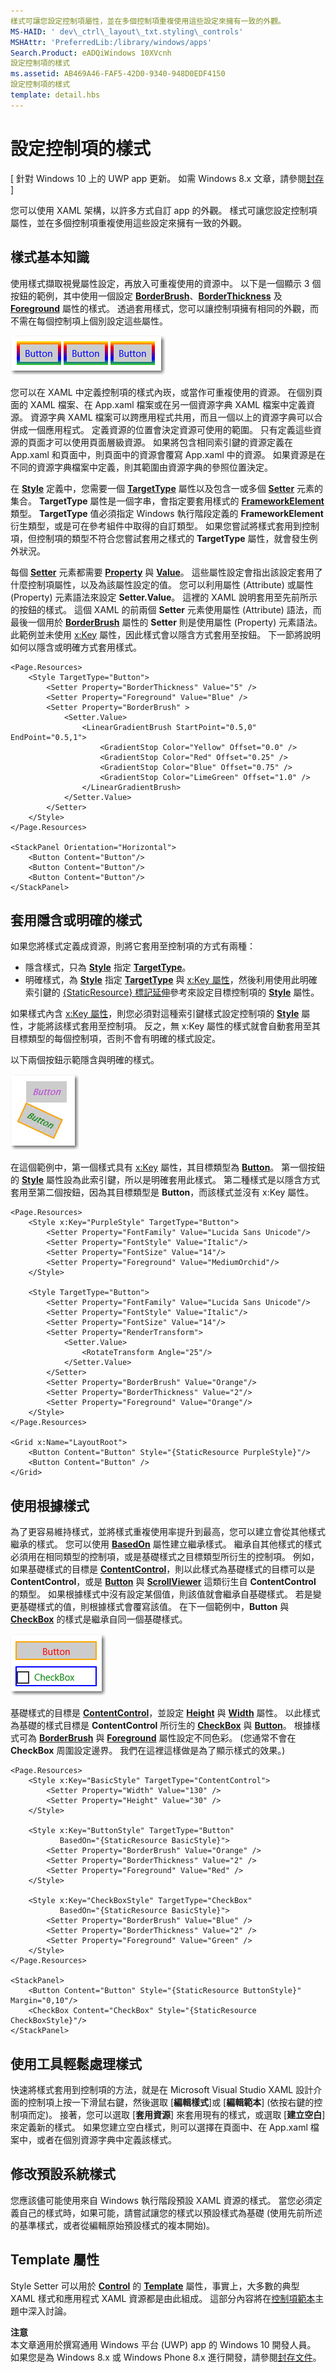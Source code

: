 ```yaml
---
樣式可讓您設定控制項屬性，並在多個控制項重複使用這些設定來擁有一致的外觀。
MS-HAID: ' dev\_ctrl\_layout\_txt.styling\_controls'
MSHAttr: 'PreferredLib:/library/windows/apps'
Search.Product: eADQiWindows 10XVcnh
設定控制項的樣式
ms.assetid: AB469A46-FAF5-42D0-9340-948D0EDF4150
設定控制項的樣式
template: detail.hbs
---
```


# 設定控制項的樣式

\[ 針對 Windows 10 上的 UWP app 更新。 如需 Windows 8.x 文章，請參閱[封存](http://go.microsoft.com/fwlink/p/?linkid=619132) \]

您可以使用 XAML 架構，以許多方式自訂 app 的外觀。 樣式可讓您設定控制項屬性，並在多個控制項重複使用這些設定來擁有一致的外觀。

## 樣式基本知識


使用樣式擷取視覺屬性設定，再放入可重複使用的資源中。 以下是一個顯示 3 個按鈕的範例，其中使用一個設定 [**BorderBrush**](https://msdn.microsoft.com/library/windows/apps/br209397)、[**BorderThickness**](https://msdn.microsoft.com/library/windows/apps/br209399) 及 [**Foreground**](https://msdn.microsoft.com/library/windows/apps/br209414) 屬性的樣式。 透過套用樣式，您可以讓控制項擁有相同的外觀，而不需在每個控制項上個別設定這些屬性。

![已設定樣式的按鈕](images/styles-rainbow-buttons.png)

您可以在 XAML 中定義控制項的樣式內崁，或當作可重複使用的資源。 在個別頁面的 XAML 檔案、在 App.xaml 檔案或在另一個資源字典 XAML 檔案中定義資源。 資源字典 XAML 檔案可以跨應用程式共用，而且一個以上的資源字典可以合併成一個應用程式。 定義資源的位置會決定資源可使用的範圍。 只有定義這些資源的頁面才可以使用頁面層級資源。 如果將包含相同索引鍵的資源定義在 App.xaml 和頁面中，則頁面中的資源會覆寫 App.xaml 中的資源。 如果資源是在不同的資源字典檔案中定義，則其範圍由資源字典的參照位置決定。

在 [**Style**](https://msdn.microsoft.com/library/windows/apps/br208849) 定義中，您需要一個 [**TargetType**](https://msdn.microsoft.com/library/windows/apps/br208857) 屬性以及包含一或多個 [**Setter**](https://msdn.microsoft.com/library/windows/apps/br208817) 元素的集合。 **TargetType** 屬性是一個字串，會指定要套用樣式的 [**FrameworkElement**](https://msdn.microsoft.com/library/windows/apps/br208706) 類型。 **TargetType** 值必須指定 Windows 執行階段定義的 **FrameworkElement** 衍生類型，或是可在參考組件中取得的自訂類型。 如果您嘗試將樣式套用到控制項，但控制項的類型不符合您嘗試套用之樣式的 **TargetType** 屬性，就會發生例外狀況。

每個 [**Setter**](https://msdn.microsoft.com/library/windows/apps/br208817) 元素都需要 [**Property**](https://msdn.microsoft.com/library/windows/apps/br208836) 與 [**Value**](https://msdn.microsoft.com/library/windows/apps/br208838)。 這些屬性設定會指出該設定套用了什麼控制項屬性，以及為該屬性設定的值。 您可以利用屬性 (Attribute) 或屬性 (Property) 元素語法來設定 **Setter.Value**。 這裡的 XAML 說明套用至先前所示的按鈕的樣式。 這個 XAML 的前兩個 **Setter** 元素使用屬性 (Attribute) 語法，而最後一個用於 [**BorderBrush**](https://msdn.microsoft.com/library/windows/apps/br209397) 屬性的 **Setter** 則是使用屬性 (Property) 元素語法。 此範例並未使用 [x:Key](../xaml-platform/x-key-attribute.md) 屬性，因此樣式會以隱含方式套用至按鈕。 下一節將說明如何以隱含或明確方式套用樣式。

```XAML
<Page.Resources>
    <Style TargetType="Button">
        <Setter Property="BorderThickness" Value="5" />
        <Setter Property="Foreground" Value="Blue" />
        <Setter Property="BorderBrush" >
            <Setter.Value>
                <LinearGradientBrush StartPoint="0.5,0" EndPoint="0.5,1">
                    <GradientStop Color="Yellow" Offset="0.0" />
                    <GradientStop Color="Red" Offset="0.25" />
                    <GradientStop Color="Blue" Offset="0.75" />
                    <GradientStop Color="LimeGreen" Offset="1.0" />
                </LinearGradientBrush>
            </Setter.Value>
        </Setter>
    </Style>
</Page.Resources>

<StackPanel Orientation="Horizontal">
    <Button Content="Button"/>
    <Button Content="Button"/>
    <Button Content="Button"/>
</StackPanel>
```

## 套用隱含或明確的樣式

如果您將樣式定義成資源，則將它套用至控制項的方式有兩種：

-   隱含樣式，只為 [**Style**](https://msdn.microsoft.com/library/windows/apps/br208849) 指定 [**TargetType**](https://msdn.microsoft.com/library/windows/apps/br208857)。
-   明確樣式，為 [**Style**](https://msdn.microsoft.com/library/windows/apps/br208849) 指定 [**TargetType**](https://msdn.microsoft.com/library/windows/apps/br208857) 與 [x:Key 屬性](../xaml-platform/x-key-attribute.md)，然後利用使用此明確索引鍵的 [{StaticResource} 標記延伸](https://msdn.microsoft.com/library/windows/apps/mt185588)參考來設定目標控制項的 [**Style**](https://msdn.microsoft.com/library/windows/apps/br208743) 屬性。

如果樣式內含 [x:Key 屬性](../xaml-platform/x-key-attribute.md)，則您必須對這種索引鍵樣式設定控制項的 [**Style**](https://msdn.microsoft.com/library/windows/apps/br208743) 屬性，才能將該樣式套用至控制項。 反之，無 x:Key 屬性的樣式就會自動套用至其目標類型的每個控制項，否則不會有明確的樣式設定。

以下兩個按鈕示範隱含與明確的樣式。

![隱含樣式與明確樣式設定的按鈕。](images/styles-buttons-implicit-explicit.png)

在這個範例中，第一個樣式具有 [x:Key](../xaml-platform/x-key-attribute.md) 屬性，其目標類型為 [**Button**](https://msdn.microsoft.com/library/windows/apps/br209265)。 第一個按鈕的 [**Style**](https://msdn.microsoft.com/library/windows/apps/br208743) 屬性設為此索引鍵，所以是明確套用此樣式。 第二種樣式是以隱含方式套用至第二個按鈕，因為其目標類型是 **Button**，而該樣式並沒有 x:Key 屬性。

```XAML
<Page.Resources>
    <Style x:Key="PurpleStyle" TargetType="Button">
        <Setter Property="FontFamily" Value="Lucida Sans Unicode"/>
        <Setter Property="FontStyle" Value="Italic"/>
        <Setter Property="FontSize" Value="14"/>
        <Setter Property="Foreground" Value="MediumOrchid"/>
    </Style>

    <Style TargetType="Button">
        <Setter Property="FontFamily" Value="Lucida Sans Unicode"/>
        <Setter Property="FontStyle" Value="Italic"/>
        <Setter Property="FontSize" Value="14"/>
        <Setter Property="RenderTransform">
            <Setter.Value>
                <RotateTransform Angle="25"/>
            </Setter.Value>
        </Setter>
        <Setter Property="BorderBrush" Value="Orange"/>
        <Setter Property="BorderThickness" Value="2"/>
        <Setter Property="Foreground" Value="Orange"/>
    </Style>
</Page.Resources>

<Grid x:Name="LayoutRoot">
    <Button Content="Button" Style="{StaticResource PurpleStyle}"/>
    <Button Content="Button" />
</Grid>
```

## 使用根據樣式

為了更容易維持樣式，並將樣式重複使用率提升到最高，您可以建立會從其他樣式繼承的樣式。 您可以使用 [**BasedOn**](https://msdn.microsoft.com/library/windows/apps/br208852) 屬性建立繼承樣式。 繼承自其他樣式的樣式必須用在相同類型的控制項，或是基礎樣式之目標類型所衍生的控制項。 例如，如果基礎樣式的目標是 [**ContentControl**](https://msdn.microsoft.com/library/windows/apps/br209365)，則以此樣式為基礎樣式的目標可以是 **ContentControl**，或是 [**Button**](https://msdn.microsoft.com/library/windows/apps/br209265) 與 [**ScrollViewer**](https://msdn.microsoft.com/library/windows/apps/br209527) 這類衍生自 **ContentControl** 的類型。 如果根據樣式中沒有設定某個值，則該值就會繼承自基礎樣式。 若是變更基礎樣式的值，則根據樣式會覆寫該值。 在下一個範例中，**Button** 與 [**CheckBox**](https://msdn.microsoft.com/library/windows/apps/br209316) 的樣式是繼承自同一個基礎樣式。

![使用根據樣式來設定樣式的按鈕。](images/styles-buttons-based-on.png)

基礎樣式的目標是 [**ContentControl**](https://msdn.microsoft.com/library/windows/apps/br209365)，並設定 [**Height**](https://msdn.microsoft.com/library/windows/apps/br208718) 與 [**Width**](https://msdn.microsoft.com/library/windows/apps/br208751) 屬性。 以此樣式為基礎的樣式目標是 **ContentControl** 所衍生的 [**CheckBox**](https://msdn.microsoft.com/library/windows/apps/br209316) 與 [**Button**](https://msdn.microsoft.com/library/windows/apps/br209265)。 根據樣式可為 [**BorderBrush**](https://msdn.microsoft.com/library/windows/apps/br209397) 與 [**Foreground**](https://msdn.microsoft.com/library/windows/apps/br209414) 屬性設定不同色彩。 (您通常不會在 **CheckBox** 周圍設定邊界。 我們在這裡這樣做是為了顯示樣式的效果。)

```XAML
<Page.Resources>
    <Style x:Key="BasicStyle" TargetType="ContentControl">
        <Setter Property="Width" Value="130" />
        <Setter Property="Height" Value="30" />
    </Style>

    <Style x:Key="ButtonStyle" TargetType="Button" 
           BasedOn="{StaticResource BasicStyle}">
        <Setter Property="BorderBrush" Value="Orange" />
        <Setter Property="BorderThickness" Value="2" />
        <Setter Property="Foreground" Value="Red" />
    </Style>

    <Style x:Key="CheckBoxStyle" TargetType="CheckBox" 
           BasedOn="{StaticResource BasicStyle}">
        <Setter Property="BorderBrush" Value="Blue" />
        <Setter Property="BorderThickness" Value="2" />
        <Setter Property="Foreground" Value="Green" />
    </Style>
</Page.Resources>

<StackPanel>
    <Button Content="Button" Style="{StaticResource ButtonStyle}" Margin="0,10"/>
    <CheckBox Content="CheckBox" Style="{StaticResource CheckBoxStyle}"/>
</StackPanel>
```

## 使用工具輕鬆處理樣式

快速將樣式套用到控制項的方法，就是在 Microsoft Visual Studio XAML 設計介面的控制項上按一下滑鼠右鍵，然後選取 [**編輯樣式**]或 [**編輯範本**] (依按右鍵的控制項而定)。 接著，您可以選取 [**套用資源**] 來套用現有的樣式，或選取 [**建立空白**] 來定義新的樣式。 如果您建立空白樣式，則可以選擇在頁面中、在 App.xaml 檔案中，或者在個別資源字典中定義該樣式。

## 修改預設系統樣式

您應該儘可能使用來自 Windows 執行階段預設 XAML 資源的樣式。 當您必須定義自己的樣式時，如果可能，請嘗試讓您的樣式以預設樣式為基礎 (使用先前所述的基準樣式，或者從編輯原始預設樣式的複本開始)。

## Template 屬性

Style Setter 可以用於 [**Control**](https://msdn.microsoft.com/library/windows/apps/br209390) 的 [**Template**](https://msdn.microsoft.com/library/windows/apps/br209465) 屬性，事實上，大多數的典型 XAML 樣式和應用程式 XAML 資源都是由此組成。 這部分內容將在[控制項範本](control-templates.md)主題中深入討論。

**注意**  
本文章適用於撰寫通用 Windows 平台 (UWP) app 的 Windows 10 開發人員。 如果您是為 Windows 8.x 或 Windows Phone 8.x 進行開發，請參閱[封存文件](http://go.microsoft.com/fwlink/p/?linkid=619132)。


<!--HONumber=Mar16_HO1-->


